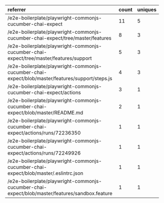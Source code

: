 | referrer                                                                                        | count | uniques |
| :---------------------------------------------------------------------------------------------- | :---- | :------ |
| /e2e-boilerplate/playwright-commonjs-cucumber-chai-expect                                       | 11    | 5       |
| /e2e-boilerplate/playwright-commonjs-cucumber-chai-expect/tree/master/features                  | 8     | 3       |
| /e2e-boilerplate/playwright-commonjs-cucumber-chai-expect/tree/master/features/support          | 5     | 3       |
| /e2e-boilerplate/playwright-commonjs-cucumber-chai-expect/blob/master/features/support/steps.js | 4     | 3       |
| /e2e-boilerplate/playwright-commonjs-cucumber-chai-expect/actions                               | 3     | 1       |
| /e2e-boilerplate/playwright-commonjs-cucumber-chai-expect/blob/master/README.md                 | 2     | 1       |
| /e2e-boilerplate/playwright-commonjs-cucumber-chai-expect/actions/runs/72236350                 | 1     | 1       |
| /e2e-boilerplate/playwright-commonjs-cucumber-chai-expect/actions/runs/72249926                 | 1     | 1       |
| /e2e-boilerplate/playwright-commonjs-cucumber-chai-expect/blob/master/.eslintrc.json            | 1     | 1       |
| /e2e-boilerplate/playwright-commonjs-cucumber-chai-expect/blob/master/features/sandbox.feature  | 1     | 1       |